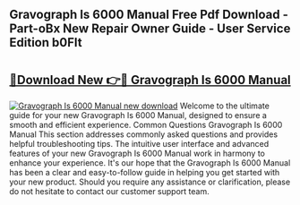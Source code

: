 ## Gravograph Is 6000 Manual Free Pdf Download - Part-oBx New Repair Owner Guide - User Service Edition b0FIt

# <h2><a href="http://bc9556.oget.top/?id=Gravograph+Is+6000+Manual">🔗Download New 👉🔴 Gravograph Is 6000 Manual</a></h2>

[![Gravograph Is 6000 Manual new download](https://i.imgur.com/5g1atiW.png)](http://bc9556.oget.top/?id=Gravograph+Is+6000+Manual)
Welcome to the ultimate guide for your new Gravograph Is 6000 Manual, designed to ensure a smooth and efficient experience. Common Questions Gravograph Is 6000 Manual This section addresses commonly asked questions and provides helpful troubleshooting tips. The intuitive user interface and advanced features of your new Gravograph Is 6000 Manual work in harmony to enhance your experience. It's our hope that the Gravograph Is 6000 Manual has been a clear and easy-to-follow guide in helping you get started with your new product. Should you require any assistance or clarification, please do not hesitate to contact our customer support team.
